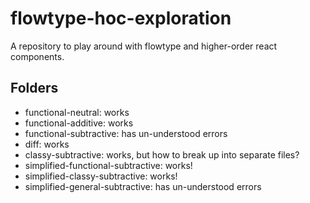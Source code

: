 # flowtype-hoc-exploration
A repository to play around with flowtype and higher-order react components.

## Folders

 - functional-neutral: works
 - functional-additive: works
 - functional-subtractive: has un-understood errors
 - diff: works
 - classy-subtractive: works, but how to break up into separate files?
 - simplified-functional-subtractive: works!
 - simplified-classy-subtractive: works!
 - simplified-general-subtractive: has un-understood errors
